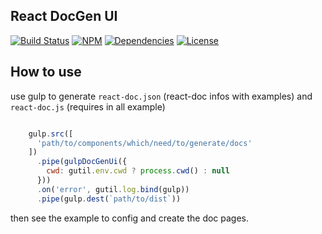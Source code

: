 ## React DocGen UI

[![Build Status](https://img.shields.io/travis/morlay/react-docgen-ui.svg?style=flat-square)](https://travis-ci.org/morlay/react-docgen-ui)
[![NPM](https://img.shields.io/npm/v/react-docgen-ui.svg?style=flat-square)](https://npmjs.org/package/react-docgen-ui)
[![Dependencies](https://img.shields.io/david/morlay/react-docgen-ui.svg?style=flat-square)](https://david-dm.org/morlay/react-docgen-ui)
[![License](https://img.shields.io/npm/l/react-docgen-ui.svg?style=flat-square)](https://npmjs.org/package/react-docgen-ui)

## How to use

use gulp to generate `react-doc.json` (react-doc infos with examples) and `react-doc.js` (requires in all example)

```js

    gulp.src([
      'path/to/components/which/need/to/generate/docs'
    ])
      .pipe(gulpDocGenUi({
        cwd: gutil.env.cwd ? process.cwd() : null
      }))
      .on('error', gutil.log.bind(gulp))
      .pipe(gulp.dest(`path/to/dist`))

```

then see the example to config and create the doc pages.
